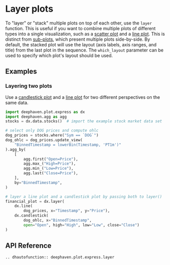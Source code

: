 # Layer plots

To "layer" or "stack" multiple plots on top of each other, use the `layer` function. This is useful if you want to combine multiple plots of different types into a single visualization, such as a [scatter plot](scatter.md) and a [line plot](line.md). This is distinct from [sub-plots](sub-plots.md), which present multiple plots side-by-side. By default, the stacked plot will use the layout (axis labels, axis ranges, and title) from the last plot in the sequence. The `which_layout` parameter can be used to specify which plot's layout should be used.

## Examples

### Layering two plots

Use a [candlestick plot](candlestick.md) and a [line plot](line.md) for two different perspectives on the same data.

```python order=financial_plot,dog_prices,dog_ohlc,stocks
import deephaven.plot.express as dx
import deephaven.agg as agg
stocks = dx.data.stocks()  # import the example stock market data set

# select only DOG prices and compute ohlc
dog_prices = stocks.where("Sym == `DOG`")
dog_ohlc = dog_prices.update_view(
    "BinnedTimestamp = lowerBin(Timestamp, 'PT1m')"
).agg_by(
    [
        agg.first("Open=Price"),
        agg.max_("High=Price"),
        agg.min_("Low=Price"),
        agg.last("Close=Price"),
    ],
    by="BinnedTimestamp",
)

# layer a line plot and a candlestick plot by passing both to layer()
financial_plot = dx.layer(
    dx.line(
        dog_prices, x="Timestamp", y="Price"),
    dx.candlestick(
        dog_ohlc, x="BinnedTimestamp",
        open="Open", high="High", low="Low", close="Close")
)
```

## API Reference
```{eval-rst}
.. dhautofunction:: deephaven.plot.express.layer
```
